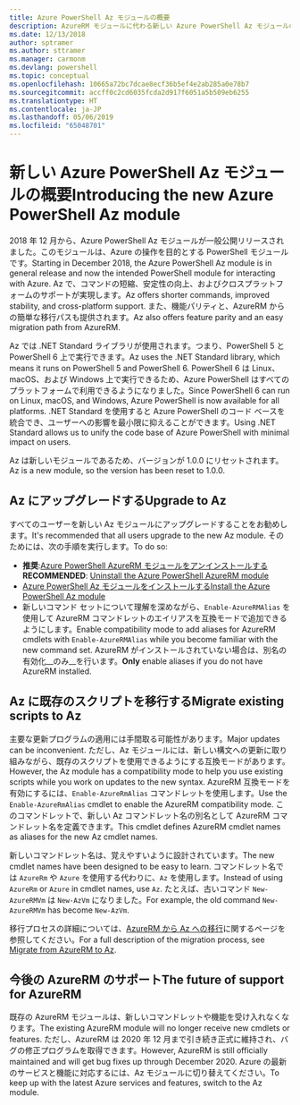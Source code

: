 ```yaml
---
title: Azure PowerShell Az モジュールの概要
description: AzureRM モジュールに代わる新しい Azure PowerShell Az モジュールの概要。
ms.date: 12/13/2018
author: sptramer
ms.author: sttramer
ms.manager: carmonm
ms.devlang: powershell
ms.topic: conceptual
ms.openlocfilehash: 10665a72bc7dcae8ecf36b5ef4e2ab285a0e78b7
ms.sourcegitcommit: accff0c2cd6035fcda2d917f6051a5b509eb6255
ms.translationtype: HT
ms.contentlocale: ja-JP
ms.lasthandoff: 05/06/2019
ms.locfileid: "65048701"
---
```

# <a name="introducing-the-new-azure-powershell-az-module"></a><span data-ttu-id="fbdcd-103">新しい Azure PowerShell Az モジュールの概要</span><span class="sxs-lookup"><span data-stu-id="fbdcd-103">Introducing the new Azure PowerShell Az module</span></span>

<span data-ttu-id="fbdcd-104">2018 年 12 月から、Azure PowerShell Az モジュールが一般公開リリースされました。このモジュールは、Azure の操作を目的とする PowerShell モジュールです。</span><span class="sxs-lookup"><span data-stu-id="fbdcd-104">Starting in December 2018, the Azure PowerShell Az module is in general release and now the intended PowerShell module for interacting with Azure.</span></span> <span data-ttu-id="fbdcd-105">Az で、コマンドの短縮、安定性の向上、およびクロスプラットフォームのサポートが実現します。</span><span class="sxs-lookup"><span data-stu-id="fbdcd-105">Az offers shorter commands, improved stability, and cross-platform support.</span></span> <span data-ttu-id="fbdcd-106">また、機能パリティと、AzureRM からの簡単な移行パスも提供されます。</span><span class="sxs-lookup"><span data-stu-id="fbdcd-106">Az also offers feature parity and an easy migration path from AzureRM.</span></span>

<span data-ttu-id="fbdcd-107">Az では .NET Standard ライブラリが使用されます。つまり、PowerShell 5 と PowerShell 6 上で実行できます。</span><span class="sxs-lookup"><span data-stu-id="fbdcd-107">Az uses the .NET Standard library, which means it runs on PowerShell 5 and PowerShell 6.</span></span>
<span data-ttu-id="fbdcd-108">PowerShell 6 は Linux、macOS、および Windows 上で実行できるため、Azure PowerShell はすべてのプラットフォームで利用できるようになりました。</span><span class="sxs-lookup"><span data-stu-id="fbdcd-108">Since PowerShell 6 can run on Linux, macOS, and Windows, Azure PowerShell is now available for all platforms.</span></span>
<span data-ttu-id="fbdcd-109">.NET Standard を使用すると Azure PowerShell のコード ベースを統合でき、ユーザーへの影響を最小限に抑えることができます。</span><span class="sxs-lookup"><span data-stu-id="fbdcd-109">Using .NET Standard allows us to unify the code base of Azure PowerShell with minimal impact on users.</span></span>

<span data-ttu-id="fbdcd-110">Az は新しいモジュールであるため、バージョンが 1.0.0 にリセットされます。</span><span class="sxs-lookup"><span data-stu-id="fbdcd-110">Az is a new module, so the version has been reset to 1.0.0.</span></span>

## <a name="upgrade-to-az"></a><span data-ttu-id="fbdcd-111">Az にアップグレードする</span><span class="sxs-lookup"><span data-stu-id="fbdcd-111">Upgrade to Az</span></span>

<span data-ttu-id="fbdcd-112">すべてのユーザーを新しい Az モジュールにアップグレードすることをお勧めします。</span><span class="sxs-lookup"><span data-stu-id="fbdcd-112">It's recommended that all users upgrade to the new Az module.</span></span> <span data-ttu-id="fbdcd-113">そのためには、次の手順を実行します。</span><span class="sxs-lookup"><span data-stu-id="fbdcd-113">To do so:</span></span>

* <span data-ttu-id="fbdcd-114">__推奨__:[Azure PowerShell AzureRM モジュールをアンインストールする](/powershell/azure/uninstall-az-ps#uninstall-the-azurerm-module)</span><span class="sxs-lookup"><span data-stu-id="fbdcd-114">__RECOMMENDED__: [Uninstall the Azure PowerShell AzureRM module](/powershell/azure/uninstall-az-ps#uninstall-the-azurerm-module)</span></span>
* [<span data-ttu-id="fbdcd-115">Azure PowerShell Az モジュールをインストールする</span><span class="sxs-lookup"><span data-stu-id="fbdcd-115">Install the Azure PowerShell Az module</span></span>](/powershell/azure/install-az-ps)
* <span data-ttu-id="fbdcd-116">新しいコマンド セットについて理解を深めながら、`Enable-AzureRMAlias` を使用して AzureRM コマンドレットのエイリアスを互換モードで追加できるようにします。</span><span class="sxs-lookup"><span data-stu-id="fbdcd-116">Enable compatibility mode to add aliases for AzureRM cmdlets with `Enable-AzureRMAlias` while you become familiar with the new command set.</span></span> <span data-ttu-id="fbdcd-117">AzureRM がインストールされていない場合は、別名の有効化__のみ__を行います。</span><span class="sxs-lookup"><span data-stu-id="fbdcd-117">__Only__ enable aliases if you do not have AzureRM installed.</span></span>

## <a name="migrate-existing-scripts-to-az"></a><span data-ttu-id="fbdcd-118">Az に既存のスクリプトを移行する</span><span class="sxs-lookup"><span data-stu-id="fbdcd-118">Migrate existing scripts to Az</span></span>

<span data-ttu-id="fbdcd-119">主要な更新プログラムの適用には手間取る可能性があります。</span><span class="sxs-lookup"><span data-stu-id="fbdcd-119">Major updates can be inconvenient.</span></span> <span data-ttu-id="fbdcd-120">ただし、Az モジュールには、新しい構文への更新に取り組みながら、既存のスクリプトを使用できるようにする互換モードがあります。</span><span class="sxs-lookup"><span data-stu-id="fbdcd-120">However, the Az module has a compatibility mode to help you use existing scripts while you work on updates to the new syntax.</span></span> <span data-ttu-id="fbdcd-121">AzureRM 互換モードを有効にするには、`Enable-AzureRmAlias` コマンドレットを使用します。</span><span class="sxs-lookup"><span data-stu-id="fbdcd-121">Use the `Enable-AzureRmAlias` cmdlet to enable the AzureRM compatibility mode.</span></span> <span data-ttu-id="fbdcd-122">このコマンドレットで、新しい Az コマンドレット名の別名として AzureRM コマンドレット名を定義できます。</span><span class="sxs-lookup"><span data-stu-id="fbdcd-122">This cmdlet defines AzureRM cmdlet names as aliases for the new Az cmdlet names.</span></span>

<span data-ttu-id="fbdcd-123">新しいコマンドレット名は、覚えやすいように設計されています。</span><span class="sxs-lookup"><span data-stu-id="fbdcd-123">The new cmdlet names have been designed to be easy to learn.</span></span> <span data-ttu-id="fbdcd-124">コマンドレット名では `AzureRm` や `Azure` を使用する代わりに、`Az` を使用します。</span><span class="sxs-lookup"><span data-stu-id="fbdcd-124">Instead of using `AzureRm` or `Azure` in cmdlet names, use `Az`.</span></span> <span data-ttu-id="fbdcd-125">たとえば、古いコマンド `New-AzureRMVm` は `New-AzVm` になりました。</span><span class="sxs-lookup"><span data-stu-id="fbdcd-125">For example, the old command `New-AzureRMVm` has become `New-AzVm`.</span></span>

<span data-ttu-id="fbdcd-126">移行プロセスの詳細については、[AzureRM から Az への移行](migrate-from-azurerm-to-az.md)に関するページを参照してください。</span><span class="sxs-lookup"><span data-stu-id="fbdcd-126">For a full description of the migration process, see [Migrate from AzureRM to Az](migrate-from-azurerm-to-az.md).</span></span>

## <a name="the-future-of-support-for-azurerm"></a><span data-ttu-id="fbdcd-127">今後の AzureRM のサポート</span><span class="sxs-lookup"><span data-stu-id="fbdcd-127">The future of support for AzureRM</span></span>

<span data-ttu-id="fbdcd-128">既存の AzureRM モジュールは、新しいコマンドレットや機能を受け入れなくなります。</span><span class="sxs-lookup"><span data-stu-id="fbdcd-128">The existing AzureRM module will no longer receive new cmdlets or features.</span></span> <span data-ttu-id="fbdcd-129">ただし、AzureRM は 2020 年 12 月まで引き続き正式に維持され、バグの修正プログラムを取得できます。</span><span class="sxs-lookup"><span data-stu-id="fbdcd-129">However, AzureRM is still officially maintained and will get bug fixes up through December 2020.</span></span> <span data-ttu-id="fbdcd-130">Azure の最新のサービスと機能に対応するには、Az モジュールに切り替えてください。</span><span class="sxs-lookup"><span data-stu-id="fbdcd-130">To keep up with the latest Azure services and features, switch to the Az module.</span></span>
